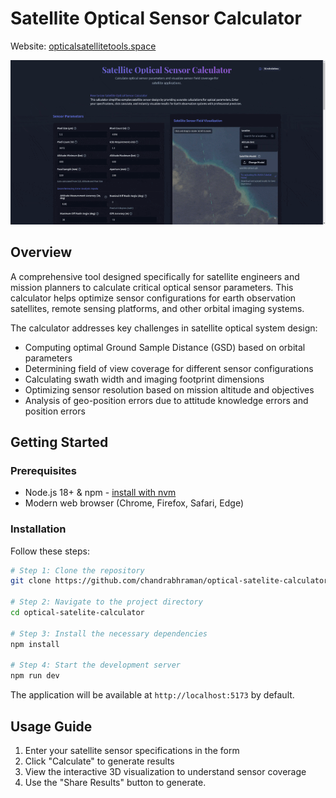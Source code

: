 
# Satellite Optical Sensor Calculator

Website: [opticalsatellitetools.space](opticalsatellitetools.space)

![Alt Text](flow.gif)

## Overview

A comprehensive tool designed specifically for satellite engineers and mission planners to calculate critical optical sensor parameters. This calculator helps optimize sensor configurations for earth observation satellites, remote sensing platforms, and other orbital imaging systems.

The calculator addresses key challenges in satellite optical system design:
- Computing optimal Ground Sample Distance (GSD) based on orbital parameters
- Determining field of view coverage for different sensor configurations
- Calculating swath width and imaging footprint dimensions
- Optimizing sensor resolution based on mission altitude and objectives
- Analysis of geo-position errors due to attitude knowledge errors and position errors

## Getting Started

### Prerequisites

- Node.js 18+ & npm - [install with nvm](https://github.com/nvm-sh/nvm#installing-and-updating)
- Modern web browser (Chrome, Firefox, Safari, Edge)

### Installation

Follow these steps:

```sh
# Step 1: Clone the repository
git clone https://github.com/chandrabhraman/optical-satelite-calculator.git

# Step 2: Navigate to the project directory
cd optical-satelite-calculator

# Step 3: Install the necessary dependencies
npm install

# Step 4: Start the development server
npm run dev
```

The application will be available at `http://localhost:5173` by default.

## Usage Guide

1. Enter your satellite sensor specifications in the form
2. Click "Calculate" to generate results
3. View the interactive 3D visualization to understand sensor coverage
4. Use the "Share Results" button to generate.

